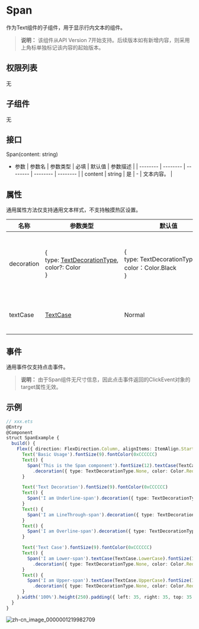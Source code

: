# Span

作为Text组件的子组件，用于显示行内文本的组件。

>  **说明：**
> 该组件从API Version 7开始支持。后续版本如有新增内容，则采用上角标单独标记该内容的起始版本。


## 权限列表

无


## 子组件

无


## 接口

Span(content: string)

- 参数
  | 参数名 | 参数类型 | 必填 | 默认值 | 参数描述 |
  | -------- | -------- | -------- | -------- | -------- |
  | content | string | 是 | - | 文本内容。 |


## 属性

通用属性方法仅支持通用文本样式，不支持触摸热区设置。

| 名称 | 参数类型 | 默认值 | 描述 |
| -------- | -------- | -------- | -------- |
| decoration | {<br/>type:&nbsp;[TextDecorationType](ts-appendix-enums.md#textdecorationtype枚举说明),<br/>color?:&nbsp;Color<br/>} | {<br/>type:&nbsp;TextDecorationType.None<br/>color：Color.Black<br/>} | 设置文本装饰线样式及其颜色。 |
| textCase | [TextCase](ts-appendix-enums.md#textcase枚举说明) | Normal | 设置文本大小写。 |


## 事件

通用事件仅支持点击事件。

>  **说明：**
> 由于Span组件无尺寸信息，因此点击事件返回的ClickEvent对象的target属性无效。


## 示例

```ts
// xxx.ets
@Entry
@Component
struct SpanExample {
  build() {
    Flex({ direction: FlexDirection.Column, alignItems: ItemAlign.Start, justifyContent: FlexAlign.SpaceBetween }) {
      Text('Basic Usage').fontSize(9).fontColor(0xCCCCCC)
      Text() {
        Span('This is the Span component').fontSize(12).textCase(TextCase.Normal)
          .decoration({ type: TextDecorationType.None, color: Color.Red })
      }

      Text('Text Decoration').fontSize(9).fontColor(0xCCCCCC)
      Text() {
        Span('I am Underline-span').decoration({ type: TextDecorationType.Underline, color: Color.Red }).fontSize(12)
      }
      Text() {
        Span('I am LineThrough-span').decoration({ type: TextDecorationType.LineThrough, color: Color.Red }).fontSize(12)
      }
      Text() {
        Span('I am Overline-span').decoration({ type: TextDecorationType.Overline, color: Color.Red }).fontSize(12)
      }

      Text('Text Case').fontSize(9).fontColor(0xCCCCCC)
      Text() {
        Span('I am Lower-span').textCase(TextCase.LowerCase).fontSize(12)
          .decoration({ type: TextDecorationType.None, color: Color.Red })
      }
      Text() {
        Span('I am Upper-span').textCase(TextCase.UpperCase).fontSize(12)
          .decoration({ type: TextDecorationType.None, color: Color.Red })
      }
    }.width('100%').height(250).padding({ left: 35, right: 35, top: 35 })
  }
}
```

![zh-cn_image_0000001219982709](figures/zh-cn_image_0000001219982709.gif)
